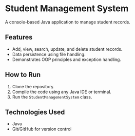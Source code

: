 # Student Management System
A console-based Java application to manage student records.
## Features
- Add, view, search, update, and delete student records.
- Data persistence using file handling.
- Demonstrates OOP principles and exception handling.
## How to Run
1. Clone the repository.
2. Compile the code using any Java IDE or terminal.
3. Run the `StudentManagementSystem` class.
## Technologies Used
- Java
- Git/GitHub for version control
